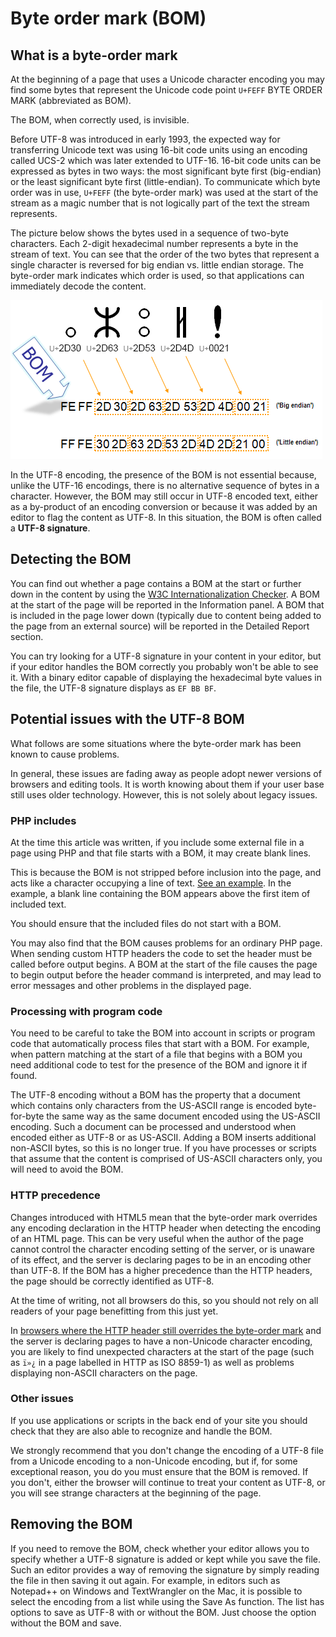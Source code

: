 # Byte order mark (BOM)

## What is a byte-order mark

At the beginning of a page that uses a Unicode character encoding you may find some bytes that represent the Unicode code point `U+FEFF` BYTE ORDER MARK (abbreviated as BOM).

The BOM, when correctly used, is invisible.

Before UTF-8 was introduced in early 1993, the expected way for transferring Unicode text was using 16-bit code units using an encoding called UCS-2 which was later extended to UTF-16. 16-bit code units can be expressed as bytes in two ways: the most significant byte first (big-endian) or the least significant byte first (little-endian). To communicate which byte order was in use, `U+FEFF` (the byte-order mark) was used at the start of the stream as a magic number that is not logically part of the text the stream represents.

The picture below shows the bytes used in a sequence of two-byte characters. Each 2-digit hexadecimal number represents a byte in the stream of text. You can see that the order of the two bytes that represent a single character is reversed for big endian vs. little endian storage. The byte-order mark indicates which order is used, so that applications can immediately decode the content.

![BOM](bom.png)

In the UTF-8 encoding, the presence of the BOM is not essential because, unlike the UTF-16 encodings, there is no alternative sequence of bytes in a character. However, the BOM may still occur in UTF-8 encoded text, either as a by-product of an encoding conversion or because it was added by an editor to flag the content as UTF-8. In this situation, the BOM is often called a **UTF-8 signature**.

## Detecting the BOM

You can find out whether a page contains a BOM at the start or further down in the content by using the [W3C Internationalization Checker](https://validator.w3.org/i18n-checker/). A BOM at the start of the page will be reported in the Information panel. A BOM that is included in the page lower down (typically due to content being added to the page from an external source) will be reported in the Detailed Report section.

You can try looking for a UTF-8 signature in your content in your editor, but if your editor handles the BOM correctly you probably won't be able to see it. With a binary editor capable of displaying the hexadecimal byte values in the file, the UTF-8 signature displays as `EF BB BF`.

## Potential issues with the UTF-8 BOM

What follows are some situations where the byte-order mark has been known to cause problems.

In general, these issues are fading away as people adopt newer versions of browsers and editing tools. It is worth knowing about them if your user base still uses older technology. However, this is not solely about legacy issues.

### PHP includes

At the time this article was written, if you include some external file in a page using PHP and that file starts with a BOM, it may create blank lines.

This is because the BOM is not stripped before inclusion into the page, and acts like a character occupying a line of text. [See an example](https://www.w3.org/International/questions/examples/phpbomtest.php). In the example, a blank line containing the BOM appears above the first item of included text.

You should ensure that the included files do not start with a BOM.

You may also find that the BOM causes problems for an ordinary PHP page. When sending custom HTTP headers the code to set the header must be called before output begins. A BOM at the start of the file causes the page to begin output before the header command is interpreted, and may lead to error messages and other problems in the displayed page.

### Processing with program code

You need to be careful to take the BOM into account in scripts or program code that automatically process files that start with a BOM. For example, when pattern matching at the start of a file that begins with a BOM you need additional code to test for the presence of the BOM and ignore it if found.

The UTF-8 encoding without a BOM has the property that a document which contains only characters from the US-ASCII range is encoded byte-for-byte the same way as the same document encoded using the US-ASCII encoding. Such a document can be processed and understood when encoded either as UTF-8 or as US-ASCII. Adding a BOM inserts additional non-ASCII bytes, so this is no longer true. If you have processes or scripts that assume that the content is comprised of US-ASCII characters only, you will need to avoid the BOM.

### HTTP precedence

Changes introduced with HTML5 mean that the byte-order mark overrides any encoding declaration in the HTTP header when detecting the encoding of an HTML page. This can be very useful when the author of the page cannot control the character encoding setting of the server, or is unaware of its effect, and the server is declaring pages to be in an encoding other than UTF-8. If the BOM has a higher precedence than the HTTP headers, the page should be correctly identified as UTF-8.

At the time of writing, not all browsers do this, so you should not rely on all readers of your page benefitting from this just yet.

In [browsers where the HTTP header still overrides the byte-order mark](https://www.w3.org/International/tests/repository/html5/the-input-byte-stream/results-basics#precedence) and the server is declaring pages to have a non-Unicode character encoding, you are likely to find unexpected characters at the start of the page (such as `ï»¿` in a page labelled in HTTP as ISO 8859-1) as well as problems displaying non-ASCII characters on the page.

### Other issues

If you use applications or scripts in the back end of your site you should check that they are also able to recognize and handle the BOM.

We strongly recommend that you don't change the encoding of a UTF-8 file from a Unicode encoding to a non-Unicode encoding, but if, for some exceptional reason, you do you must ensure that the BOM is removed. If you don't, either the browser will continue to treat your content as UTF-8, or you will see strange characters at the beginning of the page.

## Removing the BOM

If you need to remove the BOM, check whether your editor allows you to specify whether a UTF-8 signature is added or kept while you save the file. Such an editor provides a way of removing the signature by simply reading the file in then saving it out again. For example, in editors such as Notepad++ on Windows and TextWrangler on the Mac, it is possible to select the encoding from a list while using the Save As function. The list has options to save as UTF-8 with or without the BOM. Just choose the option without the BOM and save.
